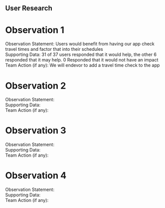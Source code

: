 ## User Research

# Observation 1
Observation Statement: Users would benefit from having our app check travel times and factor that into their schedules  
Supporting Data: 31 of 37 users responded that it would help, the other 6 responded that it may help. 0 Responded that it would not have an impact  
Team Action (if any): We will endevor to add a travel time check to the app  

# Observation 2
Observation Statement:   
Supporting Data:   
Team Action (if any):   

# Observation 3
Observation Statement:   
Supporting Data:   
Team Action (if any):   

# Observation 4
Observation Statement:   
Supporting Data:   
Team Action (if any):   
